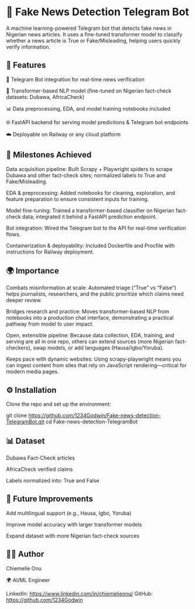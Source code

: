 # 📰 Fake News Detection Telegram Bot

A machine learning-powered Telegram bot that detects fake news in Nigerian news articles.
It uses a fine-tuned transformer model to classify whether a news article is True or Fake/Misleading, helping users quickly verify information.

## 🚀 Features

🤖 Telegram Bot integration for real-time news verification

🧠 Transformer-based NLP model (fine-tuned on Nigerian fact-check datasets: Dubawa, AfricaCheck)

📊 Data preprocessing, EDA, and model training notebooks included

🌐 FastAPI backend for serving model predictions & Telegram bot endpoints

☁️ Deployable on Railway or any cloud platform

## 🏁 Milestones Achieved

Data acquisition pipeline: Built Scrapy + Playwright spiders to scrape Dubawa and other fact-check sites; normalized labels to True and Fake/Misleading. 

EDA & preprocessing: Added notebooks for cleaning, exploration, and feature preparation to ensure consistent inputs for training. 

Model fine-tuning: Trained a transformer-based classifier on Nigerian fact-check data; integrated it behind a FastAPI prediction endpoint. 

Bot integration: Wired the Telegram bot to the API for real-time verification flows. 

Containerization & deployability: Included Dockerfile and Procfile with instructions for Railway deployment. 

## 🌍 Importance

Combats misinformation at scale: Automated triage (“True” vs “False”) helps journalists, researchers, and the public prioritize which claims need deeper review. 

Bridges research and practice: Moves transformer-based NLP from notebooks into a production chat interface, demonstrating a practical pathway from model to user impact. 

Open, extensible pipeline: Because data collection, EDA, training, and serving are all in one repo, others can extend sources (more Nigerian fact-checkers), swap models, or add languages (Hausa/Igbo/Yoruba). 

Keeps pace with dynamic websites: Using scrapy-playwright means you can ingest content from sites that rely on JavaScript rendering—critical for modern media pages. 


## ⚙️ Installation

Clone the repo and set up the environment:

git clone https://github.com/1234Godwin/Fake-news-detection-TelegramBot.git
cd Fake-news-detection-TelegramBot


## 📊 Dataset

Dubawa Fact-Check articles

AfricaCheck verified claims

Labels normalized into: True and False

## 🔮 Future Improvements

Add multilingual support (e.g., Hausa, Igbo, Yoruba)

Improve model accuracy with larger transformer models

Expand dataset with more Nigerian fact-check sources

## 👨‍💻 Author

Chiemelie Onu

🌍 AI/ML Engineer

LinkedIn: https://www.linkedin.com/in/chiemelieonu/
GitHub: https://github.com/1234Godwin
